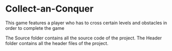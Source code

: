 # Collect-an-Conquer

This game features a player who has to cross certain levels and obstacles in order to complete the game

The Source folder contains all the source code of the project.
The Header folder contains all the header files of the project.
